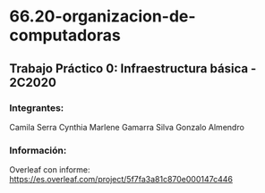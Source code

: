 # 66.20-organizacion-de-computadoras

## Trabajo Práctico 0: Infraestructura básica - 2C2020

### Integrantes:
  Camila Serra
  Cynthia Marlene Gamarra Silva
  Gonzalo Almendro
  
### Información:
  Overleaf con informe: https://es.overleaf.com/project/5f7fa3a81c870e000147c446
  

